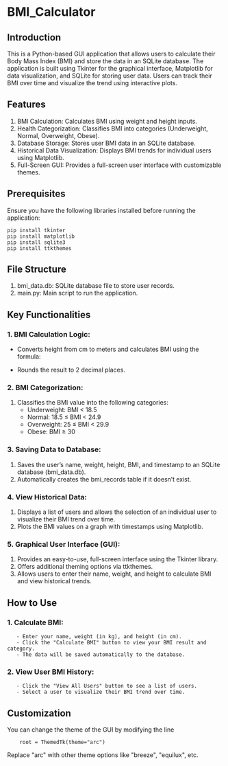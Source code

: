 # BMI_Calculator


## Introduction

This is a Python-based GUI application that allows users to calculate their Body Mass Index (BMI) and store the data in an SQLite database. The application is built using Tkinter for the graphical interface, Matplotlib for data visualization, and SQLite for storing user data. Users can track their BMI over time and visualize the trend using interactive plots.

## Features

 1. BMI Calculation: Calculates BMI using weight and height inputs.
 2. Health Categorization: Classifies BMI into categories (Underweight, Normal, Overweight, Obese).
 3. Database Storage: Stores user BMI data in an SQLite database.
 4. Historical Data Visualization: Displays BMI trends for individual users using Matplotlib.
 5. Full-Screen GUI: Provides a full-screen user interface with customizable themes.

## Prerequisites
Ensure you have the following libraries installed before running the application:

    pip install tkinter
    pip install matplotlib
    pip install sqlite3
    pip install ttkthemes

## File Structure

 1. bmi_data.db: SQLite database file to store user records.
 2. main.py: Main script to run the application.


## Key Functionalities
### 1. BMI Calculation Logic:

 - Converts height from cm to meters and calculates BMI using the formula:

 - Rounds the result to 2 decimal places.
### 2. BMI Categorization:

 1. Classifies the BMI value into the following categories:
    - Underweight: BMI < 18.5
    - Normal: 18.5 ≤ BMI < 24.9
    - Overweight: 25 ≤ BMI < 29.9
    - Obese: BMI ≥ 30

### 3. Saving Data to Database:
 1. Saves the user’s name, weight, height, BMI, and timestamp to an SQLite database (bmi_data.db).
 2. Automatically creates the bmi_records table if it doesn’t exist.

### 4. View Historical Data:

 1. Displays a list of users and allows the selection of an individual user to visualize their BMI trend over time.
 2. Plots the BMI values on a graph with timestamps using Matplotlib.

### 5. Graphical User Interface (GUI):

 1. Provides an easy-to-use, full-screen interface using the Tkinter library.
 2. Offers additional theming options via ttkthemes.
 3. Allows users to enter their name, weight, and height to calculate BMI and view historical trends.

## How to Use
### 1. Calculate BMI:
       - Enter your name, weight (in kg), and height (in cm).
       - Click the "Calculate BMI" button to view your BMI result and category.
       - The data will be saved automatically to the database.
### 2. View User BMI History:
       - Click the "View All Users" button to see a list of users.
       - Select a user to visualize their BMI trend over time.

## Customization

  You can change the theme of the GUI by modifying the line
               
        root = ThemedTk(theme="arc")
  Replace "arc" with other theme options like "breeze", "equilux", etc.


  
